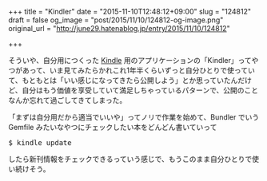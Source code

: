 +++
title = "Kindler"
date = "2015-11-10T12:48:12+09:00"
slug = "124812"
draft = false
og_image = "post/2015/11/10/124812-og-image.png"
original_url = "http://june29.hatenablog.jp/entry/2015/11/10/124812"

+++

<p>そういや、自分用につくった <a class="keyword" href="http://d.hatena.ne.jp/keyword/Kindle">Kindle</a> 用のアプリケーションの「Kindler」ってやつがあって、いま見てみたらかれこれ1年半くらいずっと自分ひとりで使っていて、もともとは「いい感じになってきたら公開しよう」とか思っていたんだけど、自分はもう価値を享受していて満足しちゃっているパターンで、公開のことなんか忘れて過ごしてきてしまった。</p>

<p>「まずは自分用だから適当でいいや」ってノリで作業を始めて、Bundler でいう Gemfile みたいなやつにチェックしたい本をどんどん書いていって</p>

<pre class="code" data-lang="" data-unlink>$ kindle update</pre>


<p>したら新刊情報をチェックできるっていう感じで、もうこのまま自分ひとりで使い続けそう。</p>